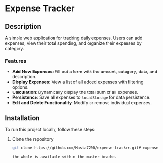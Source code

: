 # Expense Tracker

## Description

A simple web application for tracking daily expenses. Users can add expenses, view their total spending, and organize their expenses by category.

### Features

- **Add New Expenses**: Fill out a form with the amount, category, date, and description.
- **Display Expenses**: View a list of all added expenses with filtering options.
- **Calculation**: Dynamically display the total sum of all expenses.
- **Persistence**: Save all expenses to `localStorage` for data persistence.
- **Edit and Delete Functionality**: Modify or remove individual expenses.

## Installation

To run this project locally, follow these steps:

1. Clone the repository:
   ```bash
   git clone https://github.com/Masta7200/expense-tracker.git# expense-tracker

   the whole is available within the master brache.
